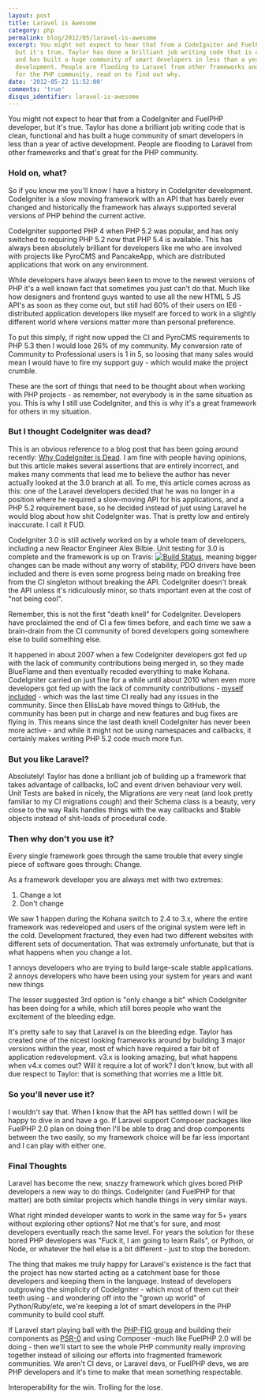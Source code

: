 ```yaml
---
layout: post
title: Laravel is Awesome
category: php
permalink: blog/2012/05/laravel-is-awesome
excerpt: You might not expect to hear that from a CodeIgniter and FuelPHP developer,
  but it's true. Taylor has done a brilliant job writing code that is clean, functional
  and has built a huge community of smart developers in less than a year of active
  development. People are flooding to Laravel from other frameworks and that's great
  for the PHP community, read on to find out why.
date: '2012-05-22 11:52:00'
comments: 'true'
disqus_identifier: laravel-is-awesome
---
```


You might not expect to hear that from a CodeIgniter and FuelPHP developer, but it's true. Taylor has done a brilliant job writing code that is clean, functional and has built a huge community of smart developers in less than a year of active development. People are flooding to Laravel from other frameworks and that's great for the PHP community.

### Hold on, what?

So if you know me you'll know I have a history in CodeIgniter development. CodeIgniter is a slow moving framework with an API that has barely ever changed and historically the framework has always supported several versions of PHP behind the current active.

CodeIgniter supported PHP 4 when PHP 5.2 was popular, and has only switched to requiring PHP 5.2 now that PHP 5.4 is available. This has always been absolutely brilliant for developers like me who are involved with projects like PyroCMS and PancakeApp, which are distributed applications that work on any environment.

While developers have always been keen to move to the newest versions of PHP it's a well known fact that sometimes you just can't do that. Much like how designers and frontend guys wanted to use all the new HTML 5 JS API's as soon as they come out, but still had 60% of their users on IE6 - distributed application developers like myself are forced to work in a slightly different world where versions matter more than personal preference.

To put this simply, if right now upped the CI and PyroCMS requirements to PHP 5.3 then I would lose 26% of my community. My conversion rate of Community to Professional users is 1 in 5, so loosing that many sales would mean I would have to fire my support guy - which would make the project crumble.

These are the sort of things that need to be thought about when working with PHP projects - as remember, not everybody is in the same situation as you. This is why I still use CodeIgniter, and this is why it's a great framework for others in my situation.

### But I thought CodeIgniter was dead?

This is an obvious reference to a blog post that has been going around recently: [Why CodeIgniter is Dead](http://heybigname.com/2012/05/06/why-codeigniter-is-dead/). I am fine with people having opinions, but this article makes several assertions that are entirely incorrect, and makes many comments that lead me to believe the author has never actually looked at the 3.0 branch at all. To me, this article comes across as this: one of the Laravel developers decided that he was no longer in a position where he required a slow-moving API for his applications, and a PHP 5.2 requirement base, so he decided instead of just using Laravel he would blog about how shit CodeIgniter was. That is pretty low and entirely inaccurate. I call it FUD.

CodeIgniter 3.0 is still actively worked on by a whole team of developers, including a new Reactor Engineer Alex Bilbie. Unit testing for 3.0 is complete and the framework is up on Travis: [![Build Status](https://secure.travis-ci.org/EllisLab/CodeIgniter.png?branch=develop)](http://travis-ci.org/EllisLab/CodeIgniter), meaning bigger changes can be made without any worry of stability, PDO drivers have been included and there is even some progress being made on breaking free from the CI singleton without breaking the API. CodeIgniter doesn't break the API unless it's ridiculously minor, so thats important even at the cost of "not being cool".

Remember, this is not the first "death knell" for CodeIgniter. Developers have proclaimed the end of CI a few times before, and each time we saw a brain-drain from the CI community of bored developers going somewhere else to build something else.

It happened in about 2007 when a few CodeIgniter developers got fed up with the lack of community contributions being merged in, so they made BlueFlame and then eventually recoded everything to make Kohana. CodeIgniter carried on just fine for a while until about 2010 when even more developers got fed up with the lack of community contributions - [myself included](/blog/2010/10/what-happens-next) - which was the last time CI really had any issues in the community. Since then EllisLab have moved things to GitHub, the community has been put in charge and new features and bug fixes are flying in. This means since the last death knell CodeIgniter has never been more active - and while it might not be using namespaces and callbacks, it certainly makes writing PHP 5.2 code much more fun.

### But you like Laravel?

Absolutely! Taylor has done a brilliant job of building up a framework that takes advantage of callbacks, IoC and event driven behaviour very well. Unit Tests are baked in nicely, the Migrations are very neat (and look pretty familiar to my CI migrations *cough*) and their Schema class is a beauty, very close to the way Rails handles things with the way callbacks and $table objects instead of shit-loads of procedural code.

### Then why don't you use it?

Every single framework goes through the same trouble that every single piece of software goes through: Change.

As a framework developer you are always met with two extremes:

1. Change a lot
2. Don't change

We saw 1 happen during the Kohana switch to 2.4 to 3.x, where the entire framework was redeveloped and users of the original system were left in the cold. Development fractured, they even had two different websites with different sets of documentation. That was extremely unfortunate, but that is what happens when you change a lot.

1 annoys developers who are trying to build large-scale stable applications.
2 annoys developers who have been using your system for years and want new things

The lesser suggested 3rd option is "only change a bit" which CodeIgniter has been doing for a while, which still bores people who want the excitement of the bleeding edge.

It's pretty safe to say that Laravel is on the bleeding edge. Taylor has created one of the nicest looking frameworks around by building 3 major versions within the year, most of which have required a fair bit of application redevelopment. v3.x is looking amazing, but what happens when v4.x comes out? Will it require a lot of work? I don't know, but with all due respect to Taylor: that is something that worries me a little bit.

### So you'll never use it?

I wouldn't say that. When I know that the API has settled down I will be happy to dive in and have a go. If Laravel support Composer packages like FuelPHP 2.0 plan on doing then I'll be able to drag and drop components between the two easily, so my framework choice will be far less important and I can play with either one.

### Final Thoughts

Laravel has become the new, snazzy framework which gives bored PHP developers a new way to do things. CodeIgniter (and FuelPHP for that matter) are both similar projects which handle things in very similar ways. 

What right minded developer wants to work in the same way for 5+ years without exploring other options? Not me that's for sure, and most developers eventually reach the same level. For years the solution for these bored PHP developers was "Fuck it, I am going to learn Rails", or Python, or Node, or whatever the hell else is a bit different - just to stop the boredom. 

The thing that makes me truly happy for Laravel's existence is the fact that the project has now started acting as a catchment base for those developers and keeping them in the language. Instead of developers outgrowing the simplicity of CodeIgniter - which most of them cut their teeth using - and wondering off into the "grown up world" of Python/Ruby/etc, we're keeping a lot of smart developers in the PHP community to build cool stuff.

If Laravel start playing ball with the [PHP-FIG group](https://groups.google.com/group/php-standards) and building their components as [PSR-0](https://github.com/php-fig/fig-standards/blob/master/accepted/PSR-0.md) and using Composer -much like FuelPHP 2.0 will be doing - then we'll start to see the whole PHP community really improving together instead of silioing our efforts into fragmented framework communities. We aren't CI devs, or Laravel devs, or FuelPHP devs, we are PHP developers and it's time to make that mean something respectable.

Interoperability for the win.
Trolling for the lose.